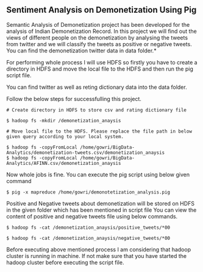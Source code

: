 ## Sentiment Analysis on Demonetization Using Pig

Semantic Analysis of Demonetization project has been developed for the analysis of Indian Demonetization Record.  In this project we will find out the views of different people on the demonetization by analysing the tweets from twitter and we will classify the tweets as positive or negative tweets. You can find the demonetization twitter data in data folder.*

For performing whole process I will use HDFS so firstly you have to create a directory in HDFS and move the local file to the HDFS and then run the pig script file.

You can find twitter as well as reting dictionary data into the data folder.

Follow the below steps for successfulling this project.

```
# Create directory in HDFS to store csv and rating dictionary file

$ hadoop fs -mkdir /demonetization_anaysis

# Move local file to the HDFS. Please replace the file path in below given query according to your local system.

$ hadoop fs -copyFromLocal /home/gowri/BigData-Analytics/demonetization-tweets.csv/demonetization_anaysis
$ hadoop fs -copyFromLocal /home/gowri/BigData-Analytics/AFINN.csv/demonetization_anaysis

```

Now whole jobs is fine. You can execute the pig script using below given command

```
$ pig -x mapreduce /home/gowri/demonotetization_analysis.pig

```

Positive and Negative tweets about demonetization will be stored on HDFS in the given folder which has been mentioned in script file 
You can view the content of positive and negative tweets file using below commands.


```
$ hadoop fs -cat /demonetization_anaysis/positive_tweets/*00 

$ hadoop fs -cat /demonetization_anaysis/negative_tweets/*00 
```


Before executing above mentioned process I am considering that hadoop cluster is running in machine.
If not make sure that you have started the hadoop cluster before executing the script file.
